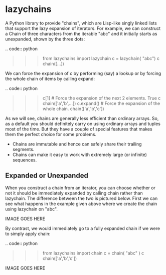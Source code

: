 # lazychains

A Python library to provide "chains", which are Lisp-like singly linked lists 
that support the lazy expansion of iterators. For example, we can construct a 
Chain of three characters from the iterable "abc" and it initially starts as 
unexpanded, shown by the three dots:

.. code:: python

   >>> from lazychains import lazychain
   >>> c = lazychain( "abc")
   >>> c
   chain([...])

We can force the expansion of *c* by performing (say) a lookup or by forcing the whole
chain of items by calling expand:

.. code:: python

   >>> c[1]                   # Force the expansion of the next 2 elements.
   True
   >>> c
   chain(['a','b',...])
   >>> c.expand()             # Force the expansion of the whole chain.
   chain(['a','b','c'])

As we will see, chains are generally less efficient than ordinary arrays. So,
as a default you should definitely carry on using ordinary arrays and tuples
most of the time. But they have a couple of special features that makes them the 
perfect choice for some problems.

   * Chains are immutable and hence can safely share their trailing segments.
   * Chains can make it easy to work with extremely large (or infinite) 
     sequences.

Expanded or Unexpanded
----------------------

When you construct a chain from an iterator, you can choose whether or not
it should be immediately expanded by calling chain rather than lazychain.
The difference between the two is pictured below. First we can see what happens
in the example given above where we create the chain using lazychain on 
"abc".

IMAGE GOES HERE

By contrast, we would immediately go to a fully expanded chain if we were to
simply apply chain:

.. code:: python

   >>> from lazychains import chain
   >>> c = chain( "abc" )
   >>> c
   chain(['a','b','c'])
   >>> 


IMAGE GOES HERE
